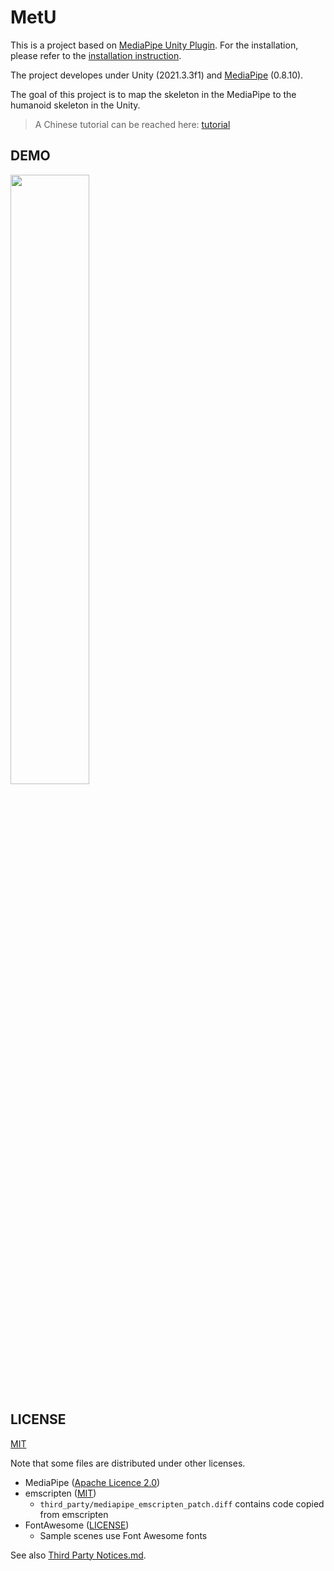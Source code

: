 # MetU

This is a project based on [MediaPipe Unity Plugin](https://github.com/homuler/MediaPipeUnityPlugin). For the installation, please refer to the [installation instruction](https://github.com/homuler/MediaPipeUnityPlugin/wiki/Installation-Guide).

The project developes under Unity (2021.3.3f1) and [MediaPipe](https://github.com/google/mediapipe) (0.8.10).

The goal of this project is to map the skeleton in the MediaPipe to the humanoid skeleton in the Unity.

> A Chinese tutorial can be reached here: [tutorial](https://blog.gannipiece.tw/posts/%E5%A6%82%E4%BD%95%E5%B0%87-mediapipe-%E7%9A%84%E9%AA%A8%E6%9E%B6%E8%BD%89%E6%8F%9B%E5%88%B0-unity-%E4%BA%BA%E9%AB%94%E9%AA%A8%E6%9E%B6/)

## DEMO
[<img src="https://user-images.githubusercontent.com/84123268/203553124-95beb156-3260-4d8d-bbb3-9a2f3a9e0836.png" width=50% height=50%>](https://youtu.be/khKpmSmNCM8)

## LICENSE

[MIT](https://github.com/GanniPiece/MeU/blob/master/LICENSE)

Note that some files are distributed under other licenses.

- MediaPipe ([Apache Licence 2.0](https://github.com/google/mediapipe/blob/e6c19885c6d3c6f410c730952aeed2852790d306/LICENSE))
- emscripten ([MIT](https://github.com/emscripten-core/emscripten/blob/7c873832e933e86855f5ef5f7c6438f0e457c94e/LICENSE))
   - `third_party/mediapipe_emscripten_patch.diff` contains code copied from emscripten
- FontAwesome ([LICENSE](https://github.com/FortAwesome/Font-Awesome/blob/7cbd7f9951be31f9d06b6ac97739a700320b9130/LICENSE.txt))
   - Sample scenes use Font Awesome fonts

See also [Third Party Notices.md](https://github.com/GanniPiece/MediaPipeUnityPlugin/blob/master/Third%20Party%20Notices.md).
